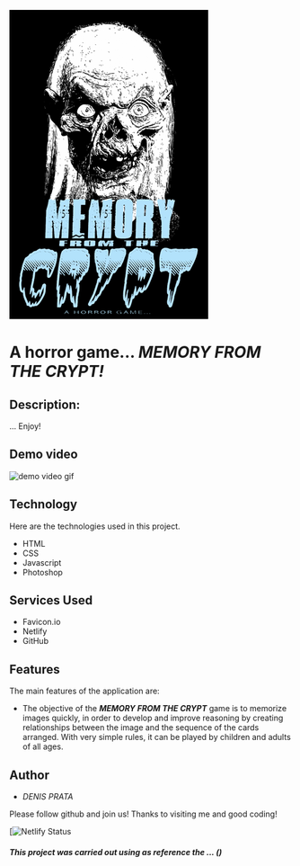 ![Logo of the project](https://github.com/d-prata/crypt-game/blob/master/assets/images/keeperCrypt.png)  

# A horror game... ***MEMORY FROM THE CRYPT!***

## Description:

... Enjoy!

## Demo video

![demo video gif]()

## Technology 

Here are the technologies used in this project.

* HTML
* CSS
* Javascript
* Photoshop

## Services Used

* Favicon.io
* Netlify
* GitHub

## Features

The main features of the application are:

- The objective of the ***MEMORY FROM THE CRYPT*** game is to memorize images quickly, in order to develop and improve reasoning by creating relationships between the image and the sequence of the cards arranged. With very simple rules, it can be played by children and adults of all ages.

## Author

  * _DENIS PRATA_

  Please follow github and join us!
  Thanks to visiting me and good coding!  

[![Netlify Status]()

##### _This project was carried out using as reference the ..._ ()
